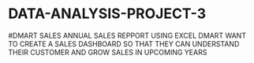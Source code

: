 # DATA-ANALYSIS-PROJECT-3

#DMART SALES ANNUAL SALES REPPORT USING EXCEL 
DMART WANT TO CREATE A SALES DASHBOARD SO THAT THEY CAN UNDERSTAND THEIR CUSTOMER AND GROW SALES IN UPCOMING YEARS 
